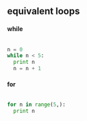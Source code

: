 ## equivalent loops

#### while

````python

n = 0
while n < 5:
  print n
  n = n + 1
````

#### for


````python

for n in range(5,):
  print n

````

